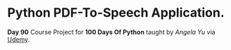 # Python PDF-To-Speech Application.

**Day 90** Course Project for **100 Days Of Python** taught by _Angela Yu_ via [Udemy](https://www.udemy.com).
